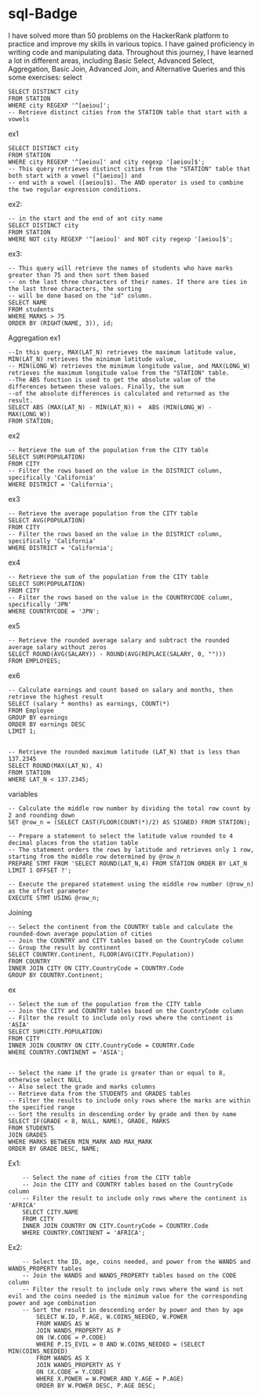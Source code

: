 # sql-Badge

I have solved more than 50 problems on the HackerRank platform to practice and improve my skills in various topics. I
have gained proficiency in writing code and manipulating data. Throughout this journey, I have learned a lot in
different areas, including Basic Select, Advanced Select, Aggregation, Basic Join, Advanced Join, and Alternative
Queries and this some exercises:
select 

    SELECT DISTINCT city
    FROM STATION
    WHERE city REGEXP '^[aeiou]';
    -- Retrieve distinct cities from the STATION table that start with a vowels

ex1

    SELECT DISTINCT city
    FROM STATION
    WHERE city REGEXP '^[aeiou]' and city regexp '[aeiou]$';
    -- This query retrieves distinct cities from the "STATION" table that both start with a vowel (^[aeiou]) and
    -- end with a vowel ([aeiou]$). The AND operator is used to combine the two regular expression conditions.
    
ex2:

    -- in the start and the end of ant city name
    SELECT DISTINCT city
    FROM STATION
    WHERE NOT city REGEXP '^[aeiou]' and NOT city regexp '[aeiou]$';

ex3:

    -- This query will retrieve the names of students who have marks greater than 75 and then sort them based
    -- on the last three characters of their names. If there are ties in the last three characters, the sorting
    -- will be done based on the "id" column.
    SELECT NAME
    FROM students
    WHERE MARKS > 75
    ORDER BY (RIGHT(NAME, 3)), id;

Aggregation
ex1

    --In this query, MAX(LAT_N) retrieves the maximum latitude value, MIN(LAT_N) retrieves the minimum latitude value,
    -- MIN(LONG_W) retrieves the minimum longitude value, and MAX(LONG_W) retrieves the maximum longitude value from the "STATION" table.
    --The ABS function is used to get the absolute value of the differences between these values. Finally, the sum
    --of the absolute differences is calculated and returned as the result.
    SELECT ABS (MAX(LAT_N) - MIN(LAT_N)) +  ABS (MIN(LONG_W) - MAX(LONG_W))
    FROM STATION;

ex2

    -- Retrieve the sum of the population from the CITY table
    SELECT SUM(POPULATION)
    FROM CITY
    -- Filter the rows based on the value in the DISTRICT column, specifically 'California'
    WHERE DISTRICT = 'California';

ex3

    -- Retrieve the average population from the CITY table
    SELECT AVG(POPULATION)
    FROM CITY
    -- Filter the rows based on the value in the DISTRICT column, specifically 'California'
    WHERE DISTRICT = 'California';

ex4


    -- Retrieve the sum of the population from the CITY table
    SELECT SUM(POPULATION)
    FROM CITY
    -- Filter the rows based on the value in the COUNTRYCODE column, specifically 'JPN'
    WHERE COUNTRYCODE = 'JPN';
ex5


    -- Retrieve the rounded average salary and subtract the rounded average salary without zeros
    SELECT ROUND(AVG(SALARY)) - ROUND(AVG(REPLACE(SALARY, 0, "")))
    FROM EMPLOYEES;

ex6

    -- Calculate earnings and count based on salary and months, then retrieve the highest result
    SELECT (salary * months) as earnings, COUNT(*)
    FROM Employee
    GROUP BY earnings
    ORDER BY earnings DESC
    LIMIT 1;


    -- Retrieve the rounded maximum latitude (LAT_N) that is less than 137.2345
    SELECT ROUND(MAX(LAT_N), 4)
    FROM STATION
    WHERE LAT_N < 137.2345;


 variables 


    -- Calculate the middle row number by dividing the total row count by 2 and rounding down
    SET @row_n = (SELECT CAST(FLOOR(COUNT(*)/2) AS SIGNED) FROM STATION);
    
    -- Prepare a statement to select the latitude value rounded to 4 decimal places from the station table
    -- The statement orders the rows by latitude and retrieves only 1 row, starting from the middle row determined by @row_n
    PREPARE STMT FROM 'SELECT ROUND(LAT_N,4) FROM STATION ORDER BY LAT_N LIMIT 1 OFFSET ?';
    
    -- Execute the prepared statement using the middle row number (@row_n) as the offset parameter
    EXECUTE STMT USING @row_n;



Joining
    
    -- Select the continent from the COUNTRY table and calculate the rounded-down average population of cities
    -- Join the COUNTRY and CITY tables based on the CountryCode column
    -- Group the result by continent
    SELECT COUNTRY.Continent, FLOOR(AVG(CITY.Population))
    FROM COUNTRY
    INNER JOIN CITY ON CITY.CountryCode = COUNTRY.Code
    GROUP BY COUNTRY.Continent;
ex
        
    -- Select the sum of the population from the CITY table
    -- Join the CITY and COUNTRY tables based on the CountryCode column
    -- Filter the result to include only rows where the continent is 'ASIA'
    SELECT SUM(CITY.POPULATION)
    FROM CITY
    INNER JOIN COUNTRY ON CITY.CountryCode = COUNTRY.Code
    WHERE COUNTRY.CONTINENT = 'ASIA';


    -- Select the name if the grade is greater than or equal to 8, otherwise select NULL
    -- Also select the grade and marks columns
    -- Retrieve data from the STUDENTS and GRADES tables
    -- Filter the results to include only rows where the marks are within the specified range
    -- Sort the results in descending order by grade and then by name
    SELECT IF(GRADE < 8, NULL, NAME), GRADE, MARKS
    FROM STUDENTS
    JOIN GRADES
    WHERE MARKS BETWEEN MIN_MARK AND MAX_MARK
    ORDER BY GRADE DESC, NAME;

Ex1:

        -- Select the name of cities from the CITY table
        -- Join the CITY and COUNTRY tables based on the CountryCode column
        -- Filter the result to include only rows where the continent is 'AFRICA'
        SELECT CITY.NAME
        FROM CITY
        INNER JOIN COUNTRY ON CITY.CountryCode = COUNTRY.Code
        WHERE COUNTRY.CONTINENT = 'AFRICA';

 Ex2:

        -- Select the ID, age, coins needed, and power from the WANDS and WANDS_PROPERTY tables
        -- Join the WANDS and WANDS_PROPERTY tables based on the CODE column
        -- Filter the result to include only rows where the wand is not evil and the coins needed is the minimum value for the corresponding power and age combination
        -- Sort the result in descending order by power and then by age
            SELECT W.ID, P.AGE, W.COINS_NEEDED, W.POWER
            FROM WANDS AS W
            JOIN WANDS_PROPERTY AS P
            ON (W.CODE = P.CODE)
            WHERE P.IS_EVIL = 0 AND W.COINS_NEEDED = (SELECT MIN(COINS_NEEDED)
            FROM WANDS AS X
            JOIN WANDS_PROPERTY AS Y
            ON (X.CODE = Y.CODE)
            WHERE X.POWER = W.POWER AND Y.AGE = P.AGE)
            ORDER BY W.POWER DESC, P.AGE DESC;